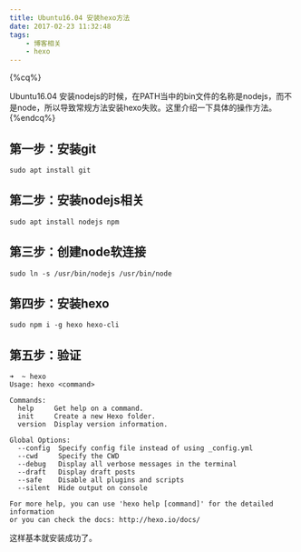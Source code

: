 ```yaml
---
title: Ubuntu16.04 安装hexo方法
date: 2017-02-23 11:32:48
tags: 
    - 博客相关
    - hexo
---
```

{%cq%}

Ubuntu16.04 安装nodejs的时候，在PATH当中的bin文件的名称是nodejs，而不是node，所以导致常规方法安装hexo失败。这里介绍一下具体的操作方法。
{%endcq%}

<!-- more -->

##  第一步：安装git

```shell
sudo apt install git
```

## 第二步：安装nodejs相关

```shell
sudo apt install nodejs npm
```

## 第三步：创建node软连接

```shell
sudo ln -s /usr/bin/nodejs /usr/bin/node
```

## 第四步：安装hexo

``` shell
sudo npm i -g hexo hexo-cli
```

## 第五步：验证

```shell
➜  ~ hexo
Usage: hexo <command>

Commands:
  help     Get help on a command.
  init     Create a new Hexo folder.
  version  Display version information.

Global Options:
  --config  Specify config file instead of using _config.yml
  --cwd     Specify the CWD
  --debug   Display all verbose messages in the terminal
  --draft   Display draft posts
  --safe    Disable all plugins and scripts
  --silent  Hide output on console

For more help, you can use 'hexo help [command]' for the detailed information
or you can check the docs: http://hexo.io/docs/

```



这样基本就安装成功了。
